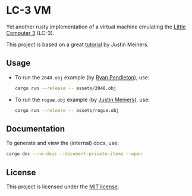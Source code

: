 # LC-3 VM

Yet another rusty implementation of a virtual machine emulating the
[Little Computer 3](https://en.wikipedia.org/wiki/Little_Computer_3) (LC-3).

This project is based on a great
[tutorial](https://justinmeiners.github.io/lc3-vm/index.html) by Justin Meiners.

## Usage

- To run the `2048.obj` example (by [Ryan Pendleton](https://github.com/rpendleton/lc3-2048)), use:

  ```sh
  cargo run --release -- assets/2048.obj
  ```

- To run the `rogue.obj` example (by [Justin Meiners](https://github.com/justinmeiners/lc3-rogue)), use:

  ```sh
  cargo run --release -- assets/rogue.obj
  ```

## Documentation

To generate and view the (internal) docs, use:

```sh
cargo doc --no-deps --document-private-items --open
```

## License

This project is licensed under the [MIT license](LICENSE).
